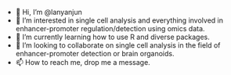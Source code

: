 - 👋 Hi, I’m @lanyanjun
- 👀 I’m interested in single cell analysis and everything involved in enhancer-promoter regulation/detection using omics data. 
- 🌱 I’m currently learning how to use R and diverse packages. 
- 💞️ I’m looking to collaborate on single cell analysis in the field of enhancer-promoter detection or brain organoids. 
- 📫 How to reach me, drop me a message. 

<!---
lanyanjun/lanyanjun is a ✨ special ✨ repository because its `README.md` (this file) appears on your GitHub profile.
You can click the Preview link to take a look at your changes.
--->
